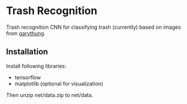 # Trash Recognition
Trash recognition CNN for classifying trash (currently) based on images from [garythung](https://github.com/garythung/trashnet).

## Installation
Install following libraries:
- tensorflow
- matplotlib (optional for visualization)

Then unzip net/data.zip to net/data.